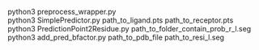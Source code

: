 python3 preprocess_wrapper.py  
python3 SimplePredictor.py path_to_ligand.pts path_to_receptor.pts  
python3 PredictionPoint2Residue.py path_to_folder_contain_prob_r_l.seg  
python3 add_pred_bfactor.py path_to_pdb_file path_to_resi_l.seg 
